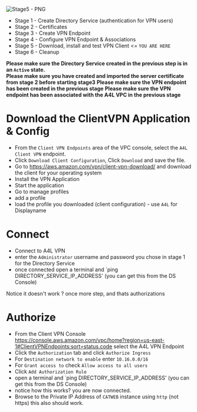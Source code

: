 ![Stage5 - PNG](https://github.com/acantril/learn-cantrill-io-labs/blob/master/aws-client-vpn/02_LABINSTRUCTIONS/STAGE5.png)

- Stage 1 - Create Directory Service (authentication for VPN users) 
- Stage 2 - Certificates 
- Stage 3 - Create VPN Endpoint 
- Stage 4 - Configure VPN Endpoint & Associations 
- Stage 5 - Download, install and test VPN Client <= `YOU ARE HERE`
- Stage 6 - Cleanup

**Please make sure the Directory Service created in the previous step is in an `Active` state.**  
**Please make sure you have created and imported the server certificate from stage 2 before starting stage3** 
**Please make sure the VPN endpoint has been created in the previous stage** 
**Please make sure the VPN endpoint has been associated with the A4L VPC in the previous stage**

# Download the ClientVPN Application & Config

- From the `Client VPN Endpoints` area of the VPC console, select the `A4L Client VPN` endpoint. 
- Click `Download Client Configuration`, Click `Download` and save the file.  
- Go to https://aws.amazon.com/vpn/client-vpn-download/ and download the client for your operating system
- Install the VPN Application
- Start the application
- Go to manage profiles
- add a profile
- load the profile you downloaded (client configuration) - use `A4L` for Displayname  

# Connect

- Connect to A4L VPN
- enter the `Administrator` username and password you chose in stage 1 for the Directory Service
- once connected open a terminal and `ping DIRECTORY_SERVICE_IP_ADDRESS' (you can get this from the DS Console)

Notice it doesn't work ? once more step, and thats authorizations

# Authorize

- From the Client VPN Console https://console.aws.amazon.com/vpc/home?region=us-east-1#ClientVPNEndpoints:sort=status.code select the A4L VPN Endpoint  
- Click the `Authorization` tab and click `Authorize Ingress`  
- For `Destination network to enable` enter `10.16.0.0/16`  
- For `Grant access to` check `Allow access to all users`  
- Click `Add Authorization Rule`
- open a terminal and `ping DIRECTORY_SERVICE_IP_ADDRESS' (you can get this from the DS Console)
- notice how this works? you are now connected.
- Browse to the Private IP Address of `CATWEB` instance using `http` (not https) this also should work.


